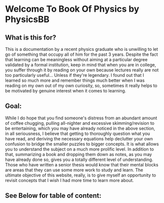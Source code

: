 # Welcome To Book Of Physics by PhysicsBB

## What is this for?
This is a documentation by a recent physics graduate who is unwilling to let go of something that occupy all of him for the past 3 years. Despite the fact that learning can be meaningless without aiming at a particular degree validated by a formal institution, keep in mind that when you are in college, you suffer through it by reading on your own because lectures really are not too particularly useful... Unless if they're legendary. I found out that I learned so much more and remember things much better when I was reading on my own out of my own curiosity, so, sometimes it really helps to be motivated by genuine interest when it comes to learning. 

## Goal:
While I do hope that you find someone's distress from an abundant amount of coffee chugging, pulling all-nighter and excessive skimming/revision to be entertaining, which you may have already noticed in the above section, in all seriousness, I believe that getting to thoroughly question what you have read, and deriving the necessary equations help declutter your own confusion to bridge the smaller puzzles to bigger concepts. It is what allows you to understand the subject on a much more prolific level. In addition to that, summarizing a book and dropping them down as notes, as you may have already done so, gives you a totally different level of understanding. Those who have written a senior thesis would know that their mental blocks are areas that they can use some more work to study and learn. The ultimate objective of this website, really, is to give myself an opportunity to revisit concepts that I wish I had more time to learn more about. 

## See Below for table of content:
```{tableofcontents}
```